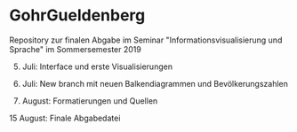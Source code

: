 # GohrGueldenberg
Repository zur finalen Abgabe im Seminar "Informationsvisualisierung und Sprache" im Sommersemester 2019 

5. Juli: Interface und erste Visualisierungen

23. Juli: New branch mit neuen Balkendiagrammen und Bevölkerungszahlen

6. August: Formatierungen und Quellen

15 August: Finale Abgabedatei
